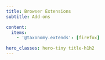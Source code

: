 ```yaml
---
title: Browser Extensions
subtitle: Add-ons

content:
  items:
    - '@taxonomy.extends': [firefox]

hero_classes: hero-tiny title-h1h2
---
```

